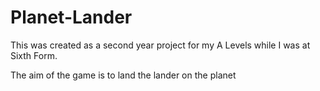 # Planet-Lander

This was created as a second year project for my A Levels while I was at Sixth Form.

The aim of the game is to land the lander on the planet